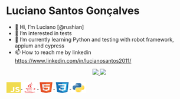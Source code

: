 # Luciano Santos Gonçalves
- 👋 Hi, I’m Luciano [@rushian]
- 👀 I’m interested in tests 
- 🌱 I’m currently learning Python and testing with robot framework, appium and cypress
- 📫 How to reach me by linkedin https://www.linkedin.com/in/lucianosantos2011/ 

<div align="center">
  <a href="https://github.com/rushian">
  <img height="180em" src="https://github-readme-stats.vercel.app/api?username=rushian&show_icons=true&include_all_commits=true&count_private=false&theme=maroongold"/>
  <img height="180em" src="https://github-readme-stats.vercel.app/api/top-langs/?username=rushian&layout=compact&langs_count=15&theme=maroongold"/>
</div>
  
<div style="display: inline_block"><br>
  <img align="center" alt="rushian-Js" height="30" width="40" src="https://raw.githubusercontent.com/devicons/devicon/master/icons/javascript/javascript-plain.svg">
  <img align="center" alt="rushian-Jvm" height="30" width="40" src="https://raw.githubusercontent.com/devicons/devicon/master/icons/java/java-plain.svg">
  <img align="center" alt="rushian-HTML" height="30" width="40" src="https://raw.githubusercontent.com/devicons/devicon/master/icons/html5/html5-original.svg">
  <img align="center" alt="rushian-CSS" height="30" width="40" src="https://raw.githubusercontent.com/devicons/devicon/master/icons/css3/css3-original.svg">
  <img align="center" alt="rushian-Python" height="30" width="40" src="https://raw.githubusercontent.com/devicons/devicon/master/icons/python/python-original.svg">
</div>
<div style="display: inline_block"><br>
  <img height="180em" src="https://github-readme-stats.vercel.app/api/wakatime?username=rushian>
[![willianrod's wakatime stats](https://github-readme-stats.vercel.app/api/wakatime?username=rushian)
  (https://github.com/anuraghazra/github-readme-stats)]
  
  </div>

